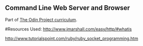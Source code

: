## Command Line Web Server and Browser
Part of [The Odin Project curriculum](http://www.theodinproject.com/ruby-programming/ruby-on-the-web).

#Resources Used:
http://www.jmarshall.com/easy/http/#whatis

http://www.tutorialspoint.com/ruby/ruby_socket_programming.htm

